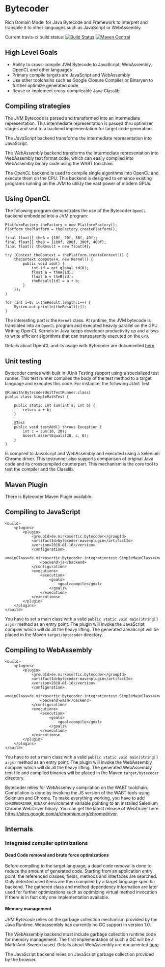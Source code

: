 # Bytecoder

Rich Domain Model for Java Bytecode and Framework to interpret and transpile it to other languages such as JavaScript or WebAssembly.

Current travis-ci build status: [![Build Status](https://travis-ci.org/mirkosertic/Bytecoder.svg?branch=master)](https://travis-ci.org/mirkosertic/Bytecoder) [![Maven Central](https://maven-badges.herokuapp.com/maven-central/de.mirkosertic.bytecoder/bytecoder-parent/badge.svg)](https://maven-badges.herokuapp.com/maven-central/de.mirkosertic.bytecoder/bytecoder-parent/badge.svg)

## High Level Goals

* Ability to cross-compile JVM Bytecode to JavaScript, WebAssembly, OpenCL and other languages
* Primary compile targets are JavaScript and WebAssembly
* Use other toolchains such as Google Closure Compiler or Binaryen to further optimize generated code
* Reuse or implement cross-compileable Java Classlib

## Compiling strategies

The JVM Bytecode is parsed and transformed into an intermediate representation. This intermediate representation is passed thru 
optimizer stages and sent to a backend implementation for target code generation.

The *JavaScript* backend transforms the intermediate representation into JavaScript.

The *WebAssembly* backend transforms the intermediate representation into WebAssembly text format code, which can easily compiled 
into WebAssembly binary code using the WABT toolchain.

The *OpenCL* backend is used to compile single algorithms into OpenCL and execute them on the CPU. This backend is designed to enhance
existing programs running on the JVM to utilizy the vast power of modern GPUs.

## Using OpenCL

The following program demonstrates the use of the Bytecoder `OpenCL` backend embedded into a JVM program:

```
PlatformFactory theFactory = new PlatformFactory();
Platform thePlatform = theFactory.createPlatform();

final float[] theA = {10f, 20f, 30f, 40f};
final float[] theB = {100f, 200f, 300f, 400f};
final float[] theResult = new float[4];

try (Context theContext = thePlatform.createContext()) {
    theContext.compute(4, new Kernel() {
        public void add() {
            int id = get_global_id(0);
            float a = theA[id];
            float b = theB[id];
            theResult[id] = a + b;
        }
    });
}

for (int i=0; i<theResult.length;i++) {
    System.out.println(theResult[i]);
}
```

The interesting part is the `Kernel` class. At runtime, the JVM bytecode is translated into an `OpenCL` program and executed
heavily parallel on the GPU. Writing OpenCL Kernels in Java keeps developer productivity up and allows to write efficient 
algorithms that can transparently executed on the `GPU`.

Details about OpenCL and its usage with Bytecoder are documented [here](OPENCL.md).

## Unit testing

Bytecoder comes with built in JUnit Testing support using a specialized test runner. This test runner compiles the body of the test method to a target language
and executes this code. For instance, the following JUnit Test

```
@RunWith(BytecoderUnitTestRunner.class)
public class SimpleMathTest {

    public static int sum(int a, int b) {
        return a + b;
    }

    @Test
    public void testAdd() throws Exception {
        int c = sum(10, 20);
        Assert.assertEquals(20, c, 0);
    }
}
```

Is compiled to JavaScript and WebAssembly and executed using a Selenium Chrome driver. This testrunner also supports comparison of original Java code and its crosscompiled counterpart. This mechanism is the core tool to test the compiler and the Classlib.

## Maven Plugin

There is Bytecoder Maven Plugin available.

## Compiling to JavaScript

```
<build>
    <plugins>
        <plugin>
            <groupId>de.mirkosertic.bytecoder</groupId>
            <artifactId>bytecoder-mavenplugin</artifactId>
            <version>2018-01-16</version>
            <configuration>
                <mainClass>de.mirkosertic.bytecoder.integrationtest.SimpleMainClass</mainClass>
                <backend>js</backend>                    
            </configuration>
            <executions>
                <execution>
                    <goals>
                        <goal>compile</goal>
                    </goals>
                </execution>
            </executions>
        </plugin>
    </plugins>
</build>
```

You have to set a main class with a valid `public static void main(String[] args)` method as an entry point. 
The plugin will invoke the JavaScript compiler which will do all the heavy lifting. The generated
JavaScript will be placed in the Maven `target/bytecoder` directory.

## Compiling to WebAssembly

```
<build>
    <plugins>
        <plugin>
            <groupId>de.mirkosertic.bytecoder</groupId>
            <artifactId>bytecoder-mavenplugin</artifactId>
            <version>2018-01-16</version>
            <configuration>
                <mainClass>de.mirkosertic.bytecoder.integrationtest.SimpleMainClass</mainClass>
                <backend>wasm</backend>                    
            </configuration>
            <executions>
                <execution>
                    <goals>
                        <goal>compile</goal>
                    </goals>
                </execution>
            </executions>
        </plugin>
    </plugins>
</build>
```

You have to set a main class with a valid `public static void main(String[] args)` method as an entry point. 
The plugin will invoke the WebAssembly compiler which will do all the heavy lifting. The generated
WebAssembly text file and compiled binaries will be placed in the Maven `target/bytecoder` directory. 

Bytecoder relies for WebAssemvly compilation on the WABT toolchain. Compilation is done by invoking the JS version of 
the WABT tools using Selenium and Chrome. To make everything working, you have to add `CHROMEDRIVER_BINARY` 
environment variable pointing to an installed Selenium Chrome WebDriver binary. You can get the latest release
of WebDriver here: https://sites.google.com/a/chromium.org/chromedriver.  

## Internals

### Integrated compiler optimizations

#### Dead Code removal and brute force optimizations

Before compiling to the target language, a dead code removal is done to reduce the amount of generated code. Starting
from an application entry point, the referenced classes, fields, methods and interfaces are searched. Only detected used
items are then compiled by a target language specific backend. The gathered class and method dependency information are later 
used for further optimizations such as optimizing virtual method invocation if there is in fact only
one implementation available.

#### Memory management

*JVM Bytecode* relies on the garbage collection mechanism provided by the Java Runtime. Webassembly has currently no GC support in version 1.0.

The WebAssembly backend must include garbage collection runtime code for memory management. The first implementation of such a GC will be a Mark-And-Sweep based.
Details about WebAssembly are documented [here](WASM.md) 

The JavaScript backend relies on JavaScript garbage collection provided by the browser.

